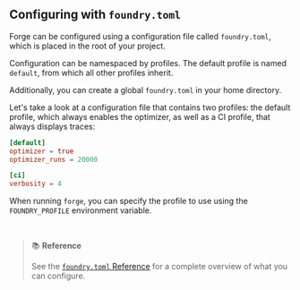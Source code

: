 ## Configuring with `foundry.toml`

Forge can be configured using a configuration file called `foundry.toml`, which is placed in the root of your project.

Configuration can be namespaced by profiles. The default profile is named `default`, from which all other profiles inherit.

Additionally, you can create a global `foundry.toml` in your home directory.

Let's take a look at a configuration file that contains two profiles: the default profile, which always enables the optimizer, as well as a CI profile, that always displays traces:

```toml
[default]
optimizer = true
optimizer_runs = 20000

[ci]
verbosity = 4
```

When running `forge`, you can specify the profile to use using the `FOUNDRY_PROFILE` environment variable.

<br>

> 📚 **Reference**
> 
> See the [`foundry.toml` Reference](../reference/config.md) for a complete overview of what you can configure.

